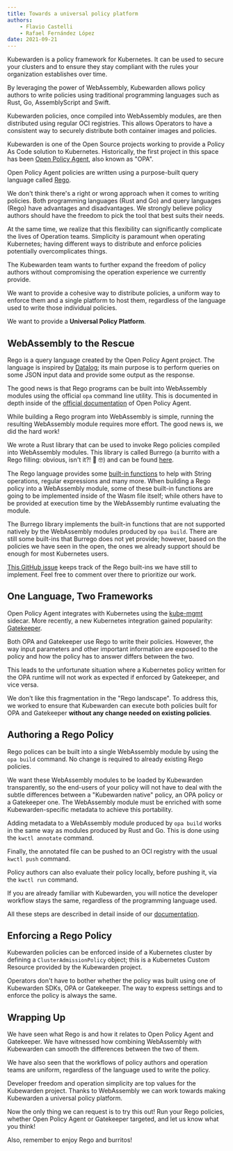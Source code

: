 ```yaml
---
title: Towards a universal policy platform
authors:
    - Flavio Castelli
    - Rafael Fernández López
date: 2021-09-21
---
```


Kubewarden is a policy framework for Kubernetes. It can be used to
secure your clusters and to ensure they stay compliant with the
rules your organization establishes over time.

By leveraging the power of WebAssembly, Kubewarden allows policy authors
to write policies using traditional programming languages such as Rust, Go,
AssemblyScript and Swift.

Kubewarden policies, once compiled into WebAssembly modules, are then
distributed using regular OCI registries. This allows Operators to have a
consistent way to securely distribute both container images and policies.

Kubewarden is one of the Open Source projects working to provide a
Policy As Code solution to Kubernetes. Historically, the first project in
this space has been [Open Policy Agent](https://openpolicyagent.org/), also known
as "OPA".

Open Policy Agent policies are written using a purpose-built query language
called [Rego](https://www.openpolicyagent.org/docs/latest/policy-language/).

We don't think there's a right or wrong approach when it comes to writing
policies. Both programming languages (Rust and Go) and query languages (Rego)
have advantages and disadvantages.
We strongly believe policy authors should have the freedom to pick the tool that
best suits their needs.

At the same time, we realize that this flexibility can significantly complicate
the lives of Operation teams. Simplicity is paramount when operating Kubernetes;
having different ways to distribute and enforce policies potentially
overcomplicates things.

The Kubewarden team wants to further expand the freedom of policy authors without
compromising the operation experience we currently provide.

We want to provide a cohesive way to distribute policies, a uniform
way to enforce them and a single platform to host them, regardless of
the language used to write those individual policies.

We want to provide a **Universal Policy Platform**.

## WebAssembly to the Rescue

Rego is a query language created by the Open Policy Agent project. The language
is inspired by [Datalog](https://en.wikipedia.org/wiki/Datalog); its
main purpose is to perform queries on some JSON input data and provide some
output as the response.

The good news is that Rego programs can be built into WebAssembly modules using
the official `opa` command line utility. This is documented in depth inside
of the [official documentation](https://www.openpolicyagent.org/docs/latest/wasm/)
of Open Policy Agent.

While building a Rego program into WebAssembly is simple, running the resulting WebAssembly
module requires more effort. The good news is, we did the hard work!

We wrote a Rust library that can be used to invoke Rego policies compiled into
WebAssembly modules.
This library is called Burrego (a burrito with a Rego filling: obvious, isn't it?! 🌯 🤓)
and can be found [here](https://github.com/kubewarden/policy-evaluator/tree/main/crates/burrego).

The Rego language provides some [built-in functions](https://www.openpolicyagent.org/docs/latest/policy-reference/#built-in-functions)
to help with String operations, regular expressions and many more.
When building a Rego policy into a WebAssembly module, some of these built-in
functions are going to be implemented inside of the Wasm file itself; while others
have to be provided at execution time by the WebAssembly runtime evaluating the module.

The Burrego library implements the built-in functions that are not supported natively
by the WebAssembly modules produced by `opa build`. There are still some built-ins that
Burrego does not yet provide; however, based on the policies we have seen in the open,
the ones we already support should be enough for most Kubernetes users.

[This GitHub issue](https://github.com/kubewarden/policy-evaluator/issues/56)
keeps track of the Rego built-ins we have still to implement. Feel free to
comment over there to prioritize our work.

## One Language, Two Frameworks

Open Policy Agent integrates with Kubernetes using the [kube-mgmt](https://github.com/open-policy-agent/kube-mgmt)
sidecar.
More recently, a new Kubernetes integration gained popularity: [Gatekeeper](https://github.com/open-policy-agent/gatekeeper).

Both OPA and Gatekeeper use Rego to write their policies. However,
the way input parameters and other important information are exposed to the policy
and how the policy has to answer differs between the two.

This leads to the unfortunate situation where a Kubernetes policy written for
the OPA runtime will not work as expected if enforced by Gatekeeper, and vice versa.

We don't like this fragmentation in the "Rego landscape". To address this, we worked to ensure
that Kubewarden can execute both policies built for OPA and Gatekeeper
**without any change needed on existing policies**.

## Authoring a Rego Policy

Rego polices can be built into a single WebAssembly module by using the `opa build`
command. No change is required to already existing Rego policies.

We want these WebAssembly modules to be loaded by Kubewarden transparently,
so the end-users of your policy will not have to deal with the subtle differences
between a "Kubewarden native" policy, an OPA policy or a Gatekeeper one.
The WebAssembly module must be enriched with some Kubewarden-specific metadata
to achieve this portability.

Adding metadata to a WebAssembly module produced by `opa build` works in the
same way as modules produced by Rust and Go. This is done using the
`kwctl annotate` command.

Finally, the annotated file can be pushed to an OCI registry with the usual
`kwctl push` command.

Policy authors can also evaluate their policy locally, before pushing it, via
the `kwctl run` command.

If you are already familiar with Kubewarden, you will notice the developer
workflow stays the same, regardless of the programming language used.

All these steps are described in detail inside of our [documentation](https://docs.kubewarden.io/writing-policies/rego/intro.html).

## Enforcing a Rego Policy

Kubewarden policies can be enforced inside of a Kubernetes cluster by defining
a `ClusterAdmissionPolicy` object; this is a Kubernetes Custom Resource
provided by the Kubewarden project.

Operators don't have to bother whether the policy was built using one of Kubewarden
SDKs, OPA or Gatekeeper. The way to express settings and to enforce the policy
is always the same.

## Wrapping Up

We have seen what Rego is and how it relates to Open Policy Agent and
Gatekeeper. We have witnessed how combining WebAssembly with Kubewarden can smooth the
differences between the two of them.

We have also seen that the workflows of policy authors and operation teams
are uniform, regardless of the language used to write the policy.

Developer freedom and operation simplicity are top values for the Kubewarden
project. Thanks to WebAssembly we can work towards making
Kubewarden a universal policy platform.

Now the only thing we can request is to try this out! Run your Rego
policies, whether Open Policy Agent or Gatekeeper targeted, and let us
know what you think!

Also, remember to enjoy Rego and burritos!
